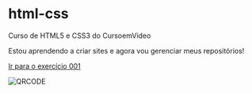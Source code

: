# html-css
 Curso de HTML5 e CSS3 do CursoemVideo

 Estou aprendendo a criar sites e agora vou gerenciar meus repositórios!

 <a href="https://joaohenriquelm.github.io/html-css/exercicios/ex001/index.html" hreflang="pt-br" rel="next" target="_blank">Ir para o exercício 001</a>

 <img src="frame.png" alt="QRCODE">
